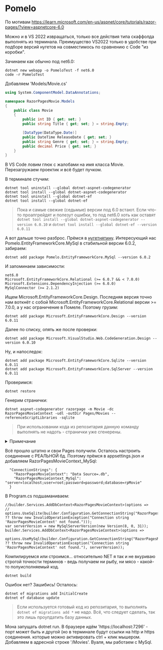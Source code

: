 # Pomelo

По мотивам https://learn.microsoft.com/en-us/aspnet/core/tutorials/razor-pages/?view=aspnetcore-6.0

Можно и в VS 2022 извращаться, только все действия типа скаффолда выполнять из терминала. Преимущество VS2022 только в удобстве при подборе версий нугетов на совместимось по сравнению с Code "из коробки".

Зачинаем как обычно под net6.0:

```
dotnet new webapp -o PomeloTest -f net6.0
code -r PomeloTest
```

Добавляем 'Models/Movie.cs'

```c#
using System.ComponentModel.DataAnnotations;

namespace RazorPagesMovie.Models
{
    public class Movie
    {
        public int ID { get; set; }
        public string Title { get; set; } = string.Empty;

        [DataType(DataType.Date)]
        public DateTime ReleaseDate { get; set; }
        public string Genre { get; set; } = string.Empty;
        public decimal Price { get; set; }
    }
}
```

В VS Code ловим глюк с жалобами на имя класса Movie. Перезагружаем проектик и всё будет пучком.

В терминале стучим:

```
dotnet tool uninstall --global dotnet-aspnet-codegenerator
dotnet tool install --global dotnet-aspnet-codegenerator
dotnet tool uninstall --global dotnet-ef
dotnet tool install --global dotnet-ef
```

> Пока и самые свежие (седьмые) версии под 6.0 встают. Если что-то проапгрейдят и полезут ошибки, то под net6.0 хоть как оставят `dotnet tool install --global dotnet-aspnet-codegenerator --version 6.0.10` и `dotnet tool install --global dotnet-ef --version 6.0.11`

А вот дальше точно разброс. Прёмся в [нугетнятину](https://www.nuget.org/). Интересующий нас Pomelo.EntityFrameworkCore.MySql в стабильной версии 6.0.2, забираем:

```
dotnet add package Pomelo.EntityFrameworkCore.MySql --version 6.0.2
```

И запоминаем зависимости:

```
net6.0
Microsoft.EntityFrameworkCore.Relational (>= 6.0.7 && < 7.0.0)
Microsoft.Extensions.DependencyInjection (>= 6.0.0)
MySqlConnector (>= 2.1.2)
```

Ищем Microsoft.EntityFrameworkCore.Design. Последняя версия точно нам воткнёт  с собой Microsoft.EntityFrameworkCore.Relational версии >= 7.0.0, а у нас ограничение в Помеле. Поэтому грузим:

```
dotnet add package Microsoft.EntityFrameworkCore.Design --version 6.0.11
```

Далее по списку, опять же после проверки:

```
dotnet add package Microsoft.VisualStudio.Web.CodeGeneration.Design --version 6.0.10
```

Ну, и напоследок:

```
dotnet add package Microsoft.EntityFrameworkCore.Sqlite --version 6.0.11
dotnet add package Microsoft.EntityFrameworkCore.SqlServer --version 6.0.11
```

Проверимся:

```
dotnet restore
```

Генерим странички:

```
dotnet aspnet-codegenerator razorpage -m Movie -dc RazorPagesMovieContext -udl -outDir Pages/Movies --referenceScriptLibraries -sqlite
```

> При использовании кода из репозитария данную команду выполнять не надоть - странички уже сгенерены.

<details><summary>Примечание</summary>


Фактически нам под net6.0 нужны лишь помимо "глобальных":
- Pomelo.EntityFrameworkCore.MySql --version 6.0.2
- Microsoft.EntityFrameworkCore.Design --version 6.0.11
- Microsoft.VisualStudio.Web.CodeGeneration.Design --version 6.0.10
- Microsoft.EntityFrameworkCore.SqlServer --version 6.0.11

Ведь пользоваться sqlite не планируем. Из самой команды генерации страниц выкинем упоминание о sqlite и на всякий вонючий добавим указание на требуемую версию net:

```
dotnet aspnet-codegenerator razorpage -m Movie -dc RazorPagesMovieContext -udl -outDir Pages/Movies --referenceScriptLibraries -tfm net6.0
```

</details>

Всё прошло штатно и свои Pages получили. Осталось настроить соединение с РЕАЛЬНОЙ бд. Поэтому прёмся в appsettings.json и добавляем RazorPagesMovieContext_MySql:

```
  "ConnectionStrings": {
    "RazorPagesMovieContext": "Data Source=.db",
    "RazorPagesMovieContext_MySql": "server=localhost;user=root;password=password;database=rpMovie"
  }
```

В Program.cs подшаманиваем:

```
//builder.Services.AddDbContext<RazorPagesMovieContext>(options =>
//    options.UseSqlite(builder.Configuration.GetConnectionString("RazorPagesMovieContext") ?? throw new InvalidOperationException("Connection string 'RazorPagesMovieContext' not found.")));
var serverVersion = new MySqlServerVersion(new Version(8, 0, 31));
builder.Services.AddDbContext<RazorPagesMovieContext>(options =>
    options.UseMySql(builder.Configuration.GetConnectionString("RazorPagesMovieContext_MySql") ?? throw new InvalidOperationException("Connection string 'RazorPagesMovieContext' not found."), serverVersion));
```

Компилируемся или строимся... относительно NET я так и не вкуриваю строгой точности терминов - ведь получаем ни рыбу, ни мясо - какой-то полуисполняемый код.

```
dotnet build
```

Ошибок нет? Зашибись! Осталось:

```
dotnet ef migrations add InitialCreate
dotnet ef database update
```

> Если используется готовый код из репозитария, то выполнять `dotnet ef migrations add *` не надо. Всё, что следует сделать, так это лишь проупдатить базу данных.

Мона запущать dotnet run. В браузере идём 'https://localhost:7296' - порт может быть и другой (но в терминале будут ссылки на http и https соединения. которые можно активировать ctrl + клик мышером. Добавляем в адресной строке '/Movies'. Вуаля, мы работаем с MySql.

